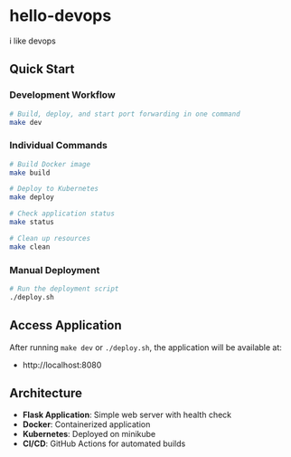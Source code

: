 # hello-devops
i like devops 

## Quick Start

### Development Workflow
```bash
# Build, deploy, and start port forwarding in one command
make dev
```

### Individual Commands
```bash
# Build Docker image
make build

# Deploy to Kubernetes
make deploy

# Check application status
make status

# Clean up resources
make clean
```

### Manual Deployment
```bash
# Run the deployment script
./deploy.sh
```

## Access Application
After running `make dev` or `./deploy.sh`, the application will be available at:
- http://localhost:8080

## Architecture
- **Flask Application**: Simple web server with health check
- **Docker**: Containerized application
- **Kubernetes**: Deployed on minikube
- **CI/CD**: GitHub Actions for automated builds